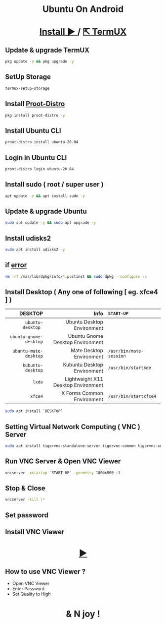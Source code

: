 <h1 align=center>Ubuntu On Android</h1>
<h1 align=center> 
  <a href=https://play.google.com/store/apps/details?id=com.termux>
    Install ►
  </a>
  /
  <a href=https://f-droid.org/packages/com.termux>
    ⇱ TermUX
  </a>
</h1>

## Update & upgrade TermUX
```bash
pkg update -y && pkg upgrade -y
```
## SetUp Storage
```bash
termux-setup-storage
```
## Install [Proot-Distro](https://github.com/termux/proot-distro)
```bash
pkg install proot-distro -y
```
## Install Ubuntu CLI 
```bash
proot-distro install ubuntu-20.04
```
## Login in Ubuntu CLI
```bash
proot-distro login ubuntu-20.04
```
## Install sudo ( root / super user )
```bash
apt update -y && apt install sudo -y
```
<!--
## Add User
```bash
adduser <UserName>
```
## Add Permission to user
```bash
echo "<UserName> ALL=(ALL:ALL) ALL" >> /etc/sudoers
```
-->

## Update & upgrade Ubuntu
```bash
sudo apt update -y && sudo apt upgrade -y
```
## Install udisks2
```bash
sudo apt install udisks2 -y
```
## if [error](https://github.com/ShivaShirsath/Kubuntu-On-Android/issues)
```bash
rm -rf /var/lib/dpkg/info/*.postinst && sudo dpkg --configure -a
```

## Install Desktop ( Any one of following [ eg. xfce4 ] )

| DESKTOP | Info | `START-UP` |
| ---: | ---: | :--- |
| `ubuntu-desktop ` | Ubuntu Desktop Environment |
| `ubuntu-gnome-desktop` | Ubuntu Gnome Desktop Environment |
| `ubuntu-mate-desktop` | Mate Desktop Environment | `/usr/bin/mate-session`
| `kubuntu-desktop` | Kubuntu Desktop Environment | `/usr/bin/startkde` |
| `lxde` | Lightweight X11 Desktop Environment |
| `xfce4` | X Forms Common Environment | `/usr/bin/startxfce4` |

```bash
sudo apt install `DESKTOP`	
```

## Setting Virtual Network Computing ( VNC ) Server
```bash
sudo apt install tigervnc-standalone-server tigervnc-common tigervnc-xorg-extension tigervnc-viewer
```
## Run VNC Server & Open VNC Viewer
```bash
vncserver -xstartup `START-UP` -geometry 1800x900 :1
```
<!-- tigervncserver -xstartup /usr/bin/startkde -->
## Stop & Close
```bash
vncserver -kill :*
```
## Set password

## Install VNC Viewer 
<h1 align=center>
  <a href=https://play.google.com/store/apps/details?id=com.realvnc.viewer.android>
    ►
  </a>
</h1>

## How to use VNC Viewer ?
+ Open VNC Viewer
+ Enter Password
+ Set Quality to High 

<h1 align=center>& N joy !</h1>
